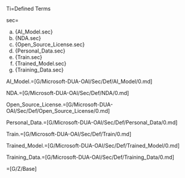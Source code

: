 Ti=Defined Terms

sec=<ol type="a"><li>{AI_Model.sec}</li><li>{NDA.sec}</li><li>{Open_Source_License.sec}</li><li>{Personal_Data.sec}</li><li>{Train.sec}</li><li>{Trained_Model.sec}</li><li>{Training_Data.sec}</li></ol>

AI_Model.=[G/Microsoft-DUA-OAI/Sec/Def/AI_Model/0.md]

NDA.=[G/Microsoft-DUA-OAI/Sec/Def/NDA/0.md]

Open_Source_License.=[G/Microsoft-DUA-OAI/Sec/Def/Open_Source_License/0.md]

Personal_Data.=[G/Microsoft-DUA-OAI/Sec/Def/Personal_Data/0.md]

Train.=[G/Microsoft-DUA-OAI/Sec/Def/Train/0.md]

Trained_Model.=[G/Microsoft-DUA-OAI/Sec/Def/Trained_Model/0.md]

Training_Data.=[G/Microsoft-DUA-OAI/Sec/Def/Training_Data/0.md]

=[G/Z/Base]


